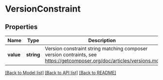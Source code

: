 # VersionConstraint

## Properties
Name | Type | Description | Notes
------------ | ------------- | ------------- | -------------
**value** | **string** | Version constraint string matching composer version contraints, see https://getcomposer.org/doc/articles/versions.md | 

[[Back to Model list]](../README.md#documentation-for-models) [[Back to API list]](../README.md#documentation-for-api-endpoints) [[Back to README]](../README.md)


